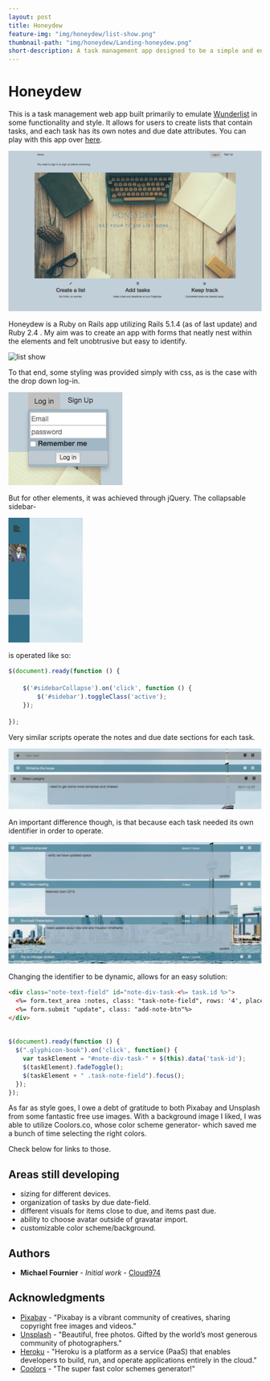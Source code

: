 ```yaml
---
layout: post
title: Honeydew
feature-img: "img/honeydew/list-show.png"
thumbnail-path: "img/honeydew/Landing-honeydew.png"
short-description: A task management app designed to be a simple and engaging UI.
---
```

# Honeydew

This is a task management web app built primarily to emulate [Wunderlist](https://www.wunderlist.com) in some functionality and style. It allows for users to create lists that contain tasks, and each task has its own notes and due date attributes. You can play with this app over [here](https://honeydew-4nier.herokuapp.com).

![first screen](img/honeydew/Landing-honeydew.png)

Honeydew is a Ruby on Rails app utilizing Rails 5.1.4 (as of last update) and Ruby 2.4 . My aim was to create an app with forms that neatly nest within the elements and felt unobtrusive but easy to identify.

![list show](list-show.png)

To that end, some styling was provided simply with css, as is the case with the drop down log-in.

![log-in clip](img/honeydew/log-in.jpg)

But for other elements, it was achieved through jQuery. The collapsable sidebar-

![menu collapsed](img/honeydew/menu-collapsed.jpg)

is operated like so:

``` javascript
$(document).ready(function () {

    $('#sidebarCollapse').on('click', function () {
        $('#sidebar').toggleClass('active');
    });

});
```

Very similar scripts operate the notes and due date sections for each task.

![note closed](img/honeydew/note-closed.jpg)
![note open](img/honeydew/note-open.jpg)

An important difference though, is that because each task needed its own identifier in order to operate.

![many notes open](img/honeydew/many-notes.jpg)

Changing the identifier to be dynamic, allows for an easy solution:

```html
<div class="note-text-field" id="note-div-task-<%= task.id %>">
  <%= form.text_area :notes, class: "task-note-field", rows: '4', placeholder: "Enter task notes here", id: "task-note" %>
  <%= form.submit "update", class: "add-note-btn"%>
</div>

```
``` javascript

$(document).ready(function () {
  $(".glyphicon-book").on('click', function() {
    var taskElement = "#note-div-task-" + $(this).data('task-id');
    $(taskElement).fadeToggle();
    $(taskElement + " .task-note-field").focus();
  });
});

```

As far as style goes, I owe a debt of gratitude to both Pixabay and Unsplash from some fantastic free use images. With a background image I liked, I was able to utilize Coolors.co, whose color scheme generator- which saved me a bunch of time selecting the right colors.

Check below for links to those.

## Areas still developing

* sizing for different devices.  
* organization of tasks by due date-field.  
* different visuals for items close to due, and items past due.  
* ability to choose avatar outside of gravatar import.
* customizable color scheme/background.  

## Authors

* **Michael Fournier** - *Initial work* - [Cloud974](https://github.com/Cloud974)

## Acknowledgments

* [Pixabay](https://www.pixabay.com) - "Pixabay is a vibrant community of creatives, sharing copyright free images and videos."
* [Unsplash](https://www.unsplash.com) - "Beautiful, free photos. Gifted by the world’s most generous community of photographers."
* [Heroku](https://www.heroku.com) - "Heroku is a platform as a service (PaaS) that enables developers to build, run, and operate applications entirely in the cloud."
* [Coolors](https://coolors.co) - "The super fast color schemes generator!"
